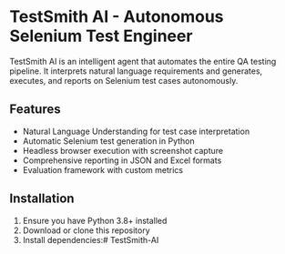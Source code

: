 # TestSmith AI - Autonomous Selenium Test Engineer

TestSmith AI is an intelligent agent that automates the entire QA testing pipeline. It interprets natural language requirements and generates, executes, and reports on Selenium test cases autonomously.

## Features

- Natural Language Understanding for test case interpretation
- Automatic Selenium test generation in Python
- Headless browser execution with screenshot capture
- Comprehensive reporting in JSON and Excel formats
- Evaluation framework with custom metrics

## Installation

1. Ensure you have Python 3.8+ installed
2. Download or clone this repository
3. Install dependencies:#   T e s t S m i t h - A I  
 